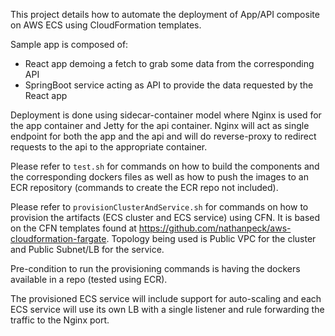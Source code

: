 This project details how to automate the deployment of App/API composite on AWS ECS using CloudFormation templates.

Sample app is composed of:
- React app demoing a fetch to grab some data from the corresponding API
- SpringBoot service acting as API to provide the data requested by the React app

Deployment is done using sidecar-container model where Nginx is used for the app container and Jetty for the api container. Nginx will act as single endpoint for both the app and the api and will do reverse-proxy to redirect requests to the api to the appropriate container.

Please refer to `test.sh` for commands on how to build the components and the corresponding dockers files as well as how to push the images to an ECR repository (commands to create the ECR repo not included).

Please refer to `provisionClusterAndService.sh` for commands on how to provision the artifacts (ECS cluster and ECS service) using CFN. It is based on the CFN templates found at https://github.com/nathanpeck/aws-cloudformation-fargate. Topology being used is Public VPC for the cluster and Public Subnet/LB for the service.

Pre-condition to run the provisioning commands is having the dockers available in a repo (tested using ECR).

The provisioned ECS service will include support for auto-scaling and each ECS service will use its own LB with a single listener and rule forwarding the traffic to the Nginx port.
